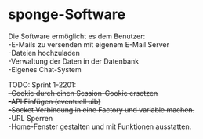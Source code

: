 # sponge-Software

Die Software ermöglicht es dem Benutzer:
<br>
  -E-Mails zu versenden mit eigenem E-Mail Server
<br>
  -Dateien hochzuladen
<br>
  -Verwaltung der Daten in der Datenbank
<br>
  -Eigenes Chat-System

TODO:
Sprint 1-2201:
<br>
  <s>-Cookie durch einen Session-Cookie ersetzen</s>
<br>
  <s>-API Einfügen (eventuell uib)</s>
  <br>
  <s>-Socket Verbindung in eine Factory und variable machen.</s>
  <br>
  -URL Sperren
<br>
  -Home-Fenster gestalten und mit Funktionen ausstatten.
<br>

